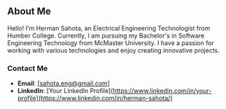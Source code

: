 ## About Me

Hello! I'm Herman Sahota, an Electrical Engineering Technologist from Humber College. Currently, I am pursuing my Bachelor's in Software Engineering Technology from McMaster University. I have a passion for working with various technologies and enjoy creating innovative projects.

### Contact Me

- **Email**: [sahota.eng@gmail.com]
- **LinkedIn**: [Your LinkedIn Profile](https://www.linkedin.com/in/your-profile](https://www.linkedin.com/in/herman-sahota/)
